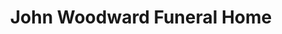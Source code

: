 ---
title: "John Woodward Funeral Home"
url: /spartanburg/john-woodward-funeral-home/
shop: funeral directors
---